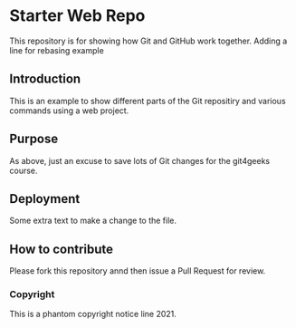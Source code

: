 # Starter Web Repo

This repository is for showing how Git and GitHub work together.
Adding a line for rebasing example

## Introduction

This is an example to show different parts of the Git repositiry and various commands using a web project.

## Purpose

As above, just an excuse to save lots of Git changes for the git4geeks course.

## Deployment

Some extra text to make a change to the file.

## How to contribute

Please fork this repository annd then issue a Pull Request for review.

### Copyright

This is a phantom copyright notice line 2021.
